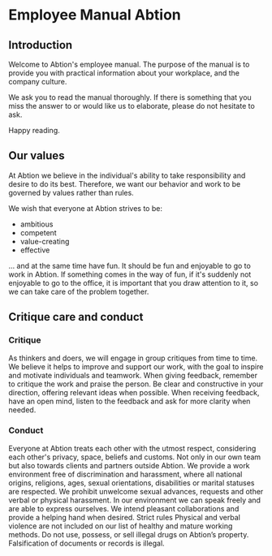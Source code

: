 # Employee Manual Abtion 

## Introduction
Welcome to Abtion's employee manual. The purpose of the manual is to provide you with practical information about your workplace, and the company culture.

We ask you to read the manual thoroughly. If there is something that you miss the answer to or would like us to elaborate, please do not hesitate to ask.

Happy reading.

## Our values
At Abtion we believe in the individual's ability to take responsibility and desire to do its best. Therefore, we want our behavior and work to be governed by values rather than rules. 

We wish that everyone at Abtion strives to be:

- ambitious
- competent
- value-creating
 - effective

… and at the same time have fun. It should be fun and enjoyable to go to work in Abtion. If something comes in the way of fun, if it's suddenly not enjoyable to go to the office, it is important that you draw attention to it, so we can take care of the problem together.

## Critique care and conduct

### Critique

As thinkers and doers, we will engage in group critiques from time to time. We believe it helps to improve and support our work, with the goal to inspire and motivate individuals and teamwork. When giving feedback, remember to critique the work and praise the person. Be clear and constructive in your direction, offering relevant ideas when possible. When receiving feedback, have an open mind, listen to the feedback and ask for more clarity when needed.

### Conduct

Everyone at Abtion treats each other with the utmost respect, considering each other's privacy, space, beliefs and customs. Not only in our own team but also towards clients and partners outside Abtion. We provide a work environment free of discrimination and harassment, where all national origins, religions, ages, sexual orientations, disabilities or marital statuses are respected. We prohibit unwelcome sexual advances, requests and other verbal or physical harassment. In our environment we can speak freely and are able to express ourselves. We intend pleasant collaborations and provide a helping hand when desired.
Strict rules
Physical and verbal violence are not included on our list of healthy and mature working methods. 
Do not use, possess, or sell illegal drugs on Abtion’s property.
Falsification of documents or records is illegal.

